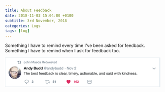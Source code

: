 ```yaml
---
title: About Feedback
date: 2018-11-03 15:04:00 +0100
subtitle: 3rd November, 2018
categories: Logs
tags: [log]
---
```


Something I have to remind every time I've been asked for feedback. Something I have to remind when I ask for feedback too.

![](../assets/log/n177_screen-shot-2018-11-03-at-19.01.03.png)